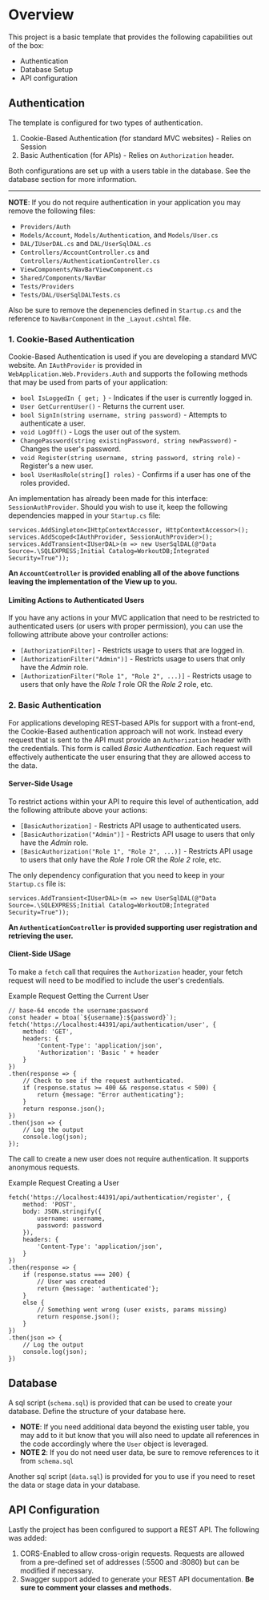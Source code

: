 # Overview

This project is a basic template that provides the following capabilities out of the box:
* Authentication
* Database Setup
* API configuration

## Authentication

The template is configured for two types of authentication.

1. Cookie-Based Authentication (for standard MVC websites) - Relies on Session
2. Basic Authentication (for APIs) - Relies on `Authorization` header.

Both configurations are set up with a users table in the database. See the database section for more information.

-----

**NOTE**: If you do not require authentication in your application you may remove the following files:

* `Providers/Auth`
* `Models/Account`, `Models/Authentication`, and `Models/User.cs`
* `DAL/IUserDAL.cs` and `DAL/UserSqlDAL.cs`
* `Controllers/AccountController.cs` and `Controllers/AuthenticationController.cs`
* `ViewComponents/NavBarViewComponent.cs`
* `Shared/Components/NavBar`
* `Tests/Providers`
* `Tests/DAL/UserSqlDALTests.cs`

Also be sure to remove the depenencies defined in `Startup.cs` and the reference to `NavBarComponent` in the `_Layout.cshtml` file.

### 1. Cookie-Based Authentication

Cookie-Based Authentication is used if you are developing a standard MVC website. An `IAuthProvider` is provided in 
`WebApplication.Web.Providers.Auth` and supports the following methods that may be used from parts of your application:

- `bool IsLoggedIn { get; }`  - Indicates if the user is currently logged in.
- `User GetCurrentUser()` - Returns the current user.
- `bool SignIn(string username, string password)` - Attempts to authenticate a user.
- `void LogOff()` - Logs the user out of the system.
- `ChangePassword(string existingPassword, string newPassword)` - Changes the user's password.
- `void Register(string username, string password, string role)` - Register's a new user.
- `bool UserHasRole(string[] roles)` - Confirms if a user has one of the roles provided.

An implementation has already been made for this interface: `SessionAuthProvider`. Should you wish to use it, keep the following
dependencies mapped in your `Startup.cs` file:

```
services.AddSingleton<IHttpContextAccessor, HttpContextAccessor>();
services.AddScoped<IAuthProvider, SessionAuthProvider>();
services.AddTransient<IUserDAL>(m => new UserSqlDAL(@"Data Source=.\SQLEXPRESS;Initial Catalog=WorkoutDB;Integrated Security=True"));
```

**An `AccountController` is provided enabling all of the above functions leaving the implementation of the View up to you.**

#### Limiting Actions to Authenticated Users

If you have any actions in your MVC application that need to be restricted to authenticated users (or users with proper permission),
you can use the following attribute above your controller actions:

* `[AuthorizationFilter]` - Restricts usage to users that are logged in.
* `[AuthorizationFilter("Admin")]` - Restricts usage to users that only have the *Admin* role.
* `[AuthorizationFilter("Role 1", "Role 2", ...)]` - Restricts usage to users that only have the *Role 1* role OR the *Role 2* role, etc.


### 2. Basic Authentication

For applications developing REST-based APIs for support with a front-end, the Cookie-Based authentication approach will not work.
Instead every request that is sent to the API must provide an `Authorization` header with the credentials. This form is called 
*Basic Authentication*. Each request will effectively authenticate the user ensuring that they are allowed access to the data.

#### Server-Side Usage

To restrict actions within your API to require this level of authentication, add the following attribute above your actions:

* `[BasicAuthorization]` - Restricts API usage to authenticated users.
* `[BasicAuthorization("Admin")]` - Restricts API usage to users that only have the *Admin* role.
* `[BasicAuthorization("Role 1", "Role 2", ...)]` - Restricts API usage to users that only have the *Role 1* role OR the *Role 2* role, etc.

The only dependency configuration that you need to keep in your `Startup.cs` file is:

```
services.AddTransient<IUserDAL>(m => new UserSqlDAL(@"Data Source=.\SQLEXPRESS;Initial Catalog=WorkoutDB;Integrated Security=True"));
```

**An `AuthenticationController` is provided supporting user registration and retrieving the user.**

#### Client-Side USage

To make a `fetch` call that requires the `Authorization` header, your fetch request will need to be modified to include the user's credentials.

Example Request Getting the Current User
```
// base-64 encode the username:password
const header = btoa(`${username}:${password}`);
fetch('https://localhost:44391/api/authentication/user', {
    method: 'GET',            
    headers: {
        'Content-Type': 'application/json',               
        'Authorization': 'Basic ' + header
    }
})
.then(response => {
	// Check to see if the request authenticated.
    if (response.status >= 400 && response.status < 500) {        
        return {message: "Error authenticating"};
    }
    return response.json();
})
.then(json => { 
	// Log the output
    console.log(json);                
});
```

The call to create a new user does not require authentication. It supports anonymous requests. 

Example Request Creating a User
```
fetch('https://localhost:44391/api/authentication/register', {
    method: 'POST',
    body: JSON.stringify({
        username: username,
        password: password
    }),
    headers: {
        'Content-Type': 'application/json',               
    }
})
.then(response => {
    if (response.status === 200) {                
		// User was created
        return {message: 'authenticated'};
    }
    else { 
		// Something went wrong (user exists, params missing)
        return response.json();
    }
})
.then(json => { 
	// Log the output
    console.log(json);                
})
```


## Database

A sql script (`schema.sql`) is provided that can be used to create your database. Define the structure of your database here.

* **NOTE**: If you need additional data beyond the existing user table, you may add to it but know that you will also need to update all references in the code accordingly where the `User` object is leveraged.
* **NOTE 2**: If you do not need user data, be sure to remove references to it from `schema.sql`


Another sql script (`data.sql`) is provided for you to use if you need to reset the data or stage data in your database.

## API Configuration

Lastly the project has been configured to support a REST API. The following was added:

1. CORS-Enabled to allow cross-origin requests. Requests are allowed from a pre-defined set of addresses (:5500 and :8080) but can be modified if necessary.
2. Swagger support added to generate your REST API documentation. **Be sure to comment your classes and methods.**
